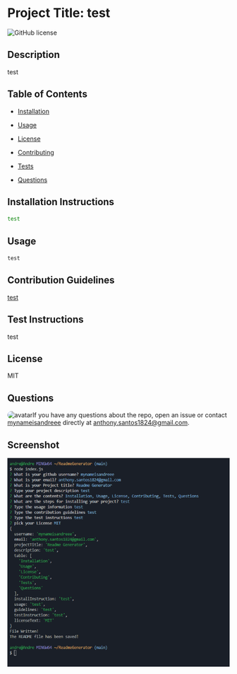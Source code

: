 
# Project Title: test

![GitHub license](https://img.shields.io/badge/license-MIT-blue.svg)
## Description
test

## Table of Contents
* [Installation](#installation) 
 
* [Usage](#usage) 
 
* [License](#license) 
 
* [Contributing](#contributing) 
 
* [Tests](#tests) 
 
* [Questions](#questions) 
 


## Installation Instructions
```bash
test
```

## Usage
```javascript
test
```

## Contribution Guidelines 
[test](https://github.com/test) 


## Test Instructions 
test

## License
MIT

## Questions
​
<img src="https://avatars.githubusercontent.com/u/82828956?v=4" alt="avatar" style="border-radius: 16px" width="30" />
​
If you have any questions about the repo, open an issue or contact [mynameisandreee](https://github.com/mynameisandreee) directly at anthony.santos1824@gmail.com.

## Screenshot

![](assets/readmeGeneratorSC.png)
